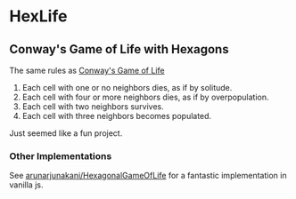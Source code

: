 # HexLife

## Conway's Game of Life with Hexagons

The same rules as [Conway's Game of Life](https://playgameoflife.com/)

1. Each cell with one or no neighbors dies, as if by solitude.
2. Each cell with four or more neighbors dies, as if by overpopulation.
3. Each cell with two neighbors survives.
4. Each cell with three neighbors becomes populated.

Just seemed like a fun project.

### Other Implementations 

See [arunarjunakani/HexagonalGameOfLife](https://github.com/arunarjunakani/HexagonalGameOfLife) for a fantastic implementation in vanilla js.
